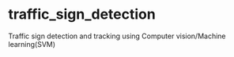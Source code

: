 # traffic_sign_detection
Traffic sign detection and tracking using Computer vision/Machine learning(SVM)
